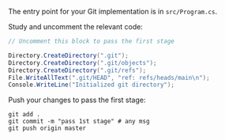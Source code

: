 The entry point for your Git implementation is in `src/Program.cs`.

Study and uncomment the relevant code: 

```csharp
// Uncomment this block to pass the first stage

Directory.CreateDirectory(".git");
Directory.CreateDirectory(".git/objects");
Directory.CreateDirectory(".git/refs");
File.WriteAllText(".git/HEAD", "ref: refs/heads/main\n");
Console.WriteLine("Initialized git directory");
```

Push your changes to pass the first stage:

```
git add .
git commit -m "pass 1st stage" # any msg
git push origin master
```
